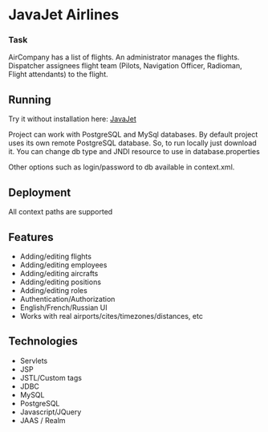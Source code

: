 # JavaJet Airlines

### Task

AirCompany has a list of flights.
An administrator manages the flights.
Dispatcher assignees flight team (Pilots, Navigation Officer, Radioman, Flight attendants) to the flight.

## Running

Try it without installation here:
[JavaJet](http://javajet.lazin.pp.ua)

Project can work with PostgreSQL and MySql databases. By default project uses its own remote PostgreSQL database.
So, to run locally just download it. You can change db type and JNDI resource to use in database.properties

Other  options such as login/password to db available in context.xml.

## Deployment

All context paths are supported

## Features

- Adding/editing flights
- Adding/editing employees
- Adding/editing aircrafts
- Adding/editing positions
- Adding/editing roles
- Authentication/Authorization
- English/French/Russian UI
- Works with real airports/cites/timezones/distances, etc

## Technologies

- Servlets
- JSP
- JSTL/Custom tags
- JDBC
- MySQL
- PostgreSQL
- Javascript/JQuery
- JAAS / Realm

